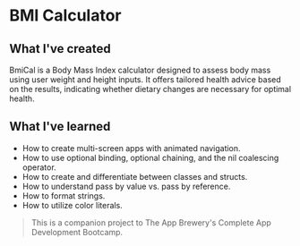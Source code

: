#  BMI Calculator

## What I've created

BmiCal is a Body Mass Index calculator designed to assess body mass using user weight and height inputs. It offers tailored health advice based on the results, indicating whether dietary changes are necessary for optimal health.

## What I've learned

* How to create multi-screen apps with animated navigation.
* How to use optional binding, optional chaining, and the nil coalescing operator.
* How to create and differentiate between classes and structs.
* How to understand pass by value vs. pass by reference.
* How to format strings.
* How to utilize color literals.



>This is a companion project to The App Brewery's Complete App Development Bootcamp.
